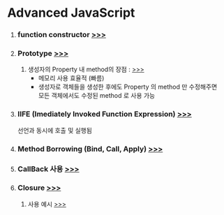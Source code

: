 <h1>Advanced JavaScript</h1>

<ol>
  <li>
    <h3>
      function constructor
      <a href="https://github.com/seong7/js_TIL/blob/00154b17ac9591ea9cb0bdeafe97c5ff15239744/5-advanced-JS/script.js#L25">
        >>>
      </a>
    </h3>
  </li>
  <li>
    <h3>
      Prototype
      <a href ="https://github.com/seong7/js_TIL/blob/00154b17ac9591ea9cb0bdeafe97c5ff15239744/5-advanced-JS/script.js#L52">
        >>>
      </a>
    </h3>
    <ol>
      <li>
        생성자의 Property 내 method의 장점 :
        <a href="https://velog.io/@gtobio11/Javascript-Prototype-methods-vs-Object-methods">
          >>>
        </a>
        <ul>
          <li>메모리 사용 효율적 (빠름)</li>
          <li>
            생성자로 객체들을 생성한 후에도 Property 의 method 만 수정해주면<br/>
            모든 객체에서도 수정된 method 로 사용 가능
          </li>
        </ul>
      </li>
    </ol>
  </li>
  <li>
    <h3>
      IIFE (Imediately Invoked Function Expression)
      <a href="https://github.com/seong7/js_TIL/blob/00154b17ac9591ea9cb0bdeafe97c5ff15239744/5-advanced-JS/script.js#L292">
        >>>
      </a>
    </h3>
      선언과 동시에 호출 및 실행됨
  </li>
  <li>
    <h3>
      Method Borrowing (Bind, Call, Apply)
      <a href="https://github.com/seong7/js_TIL/blob/00154b17ac9591ea9cb0bdeafe97c5ff15239744/5-advanced-JS/script.js#L418">
        >>>
      </a>
    </h3>
  </li>
  <li>
    <h3>
      CallBack 사용
      <a href="https://github.com/seong7/js_TIL/blob/00154b17ac9591ea9cb0bdeafe97c5ff15239744/5-advanced-JS/challenge1/c1.js#L64">
        >>>
      </a>
    </h3>
  </li>
  <li>
    <h3>
      Closure
      <a href="https://github.com/seong7/js_TIL/blob/00154b17ac9591ea9cb0bdeafe97c5ff15239744/5-advanced-JS/script.js#L334">
        >>>
      </a>
    </h3>
    <ol>
      <li>
        사용 예시
        <a href="https://github.com/seong7/js_TIL/blob/00154b17ac9591ea9cb0bdeafe97c5ff15239744/5-advanced-JS/challenge1/c1.js#L113">
          >>>
        </a>
      </li>
    </ol>
  </li>
</ol>
